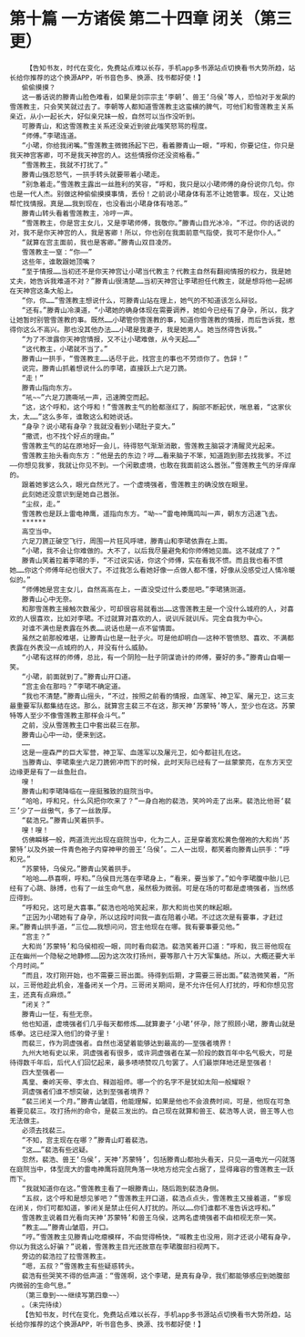 # 第十篇 一方诸侯 第二十四章 闭关（第三更）
        【告知书友，时代在变化，免费站点难以长存，手机app多书源站点切换看书大势所趋，站长给你推荐的这个换源APP，听书音色多、换源、找书都好使！】
       偷偷摸摸？
       这一番话说的滕青山脸色难看，如果是剑宗宗主‘李朝’、兽王‘乌侯’等人，恐怕对于发飙的雪莲教主，只会笑笑就过去了。李朝等人都知道雪莲教主这蛮横的脾气，可他们和雪莲教主关系亲近，从小一起长大，好似亲兄妹一般，自然可以当作没听到。
       可滕青山，和这雪莲教主关系还没亲近到彼此嗤笑怒骂的程度。
       “师傅。”李珺连道。
       “小珺，你给我闭嘴。”雪莲教主微微扬起下巴，看着滕青山一眼，“呼和，你要记住，你只是我天神宫客卿，可不是我天神宫的人。这些情报你还没资格看。”
       “雪莲教主，我就不打扰了。”
       滕青山强忍怒气，一拱手转头就要带着小珺走。
       “别急着走。”雪莲教主露出一丝胜利的笑容，“呼和，我只是以小珺师傅的身份说你几句。你也是一代人杰。别做这种偷偷摸摸事情，丢份！之前说小珺身体有恙不让她管事。现在，又让她帮忙找情报。真是……我到现在，也没看出小珺身体有啥恙。”
       滕青山转头看着雪莲教主，冷哼一声。
       “雪莲教主，你是宫主女儿，又是李珺师傅，我敬你。”滕青山目光冰冷，“不过。你的话说的对，我不是你天神宫的人，我是客卿！所以，你也别在我面前意气指使，我可不是你仆人。”
       “就算在宫主面前，我也是客卿。”滕青山双目凌厉。
       雪莲教主一窒：“你——”
       这些年，谁敢跟她顶嘴？
       “至于情报……当初还不是你天神宫让小珺当代教主？代教主自然有翻阅情报的权力，我是她丈夫，她告诉我难道不对？”滕青山很清楚……当初天神宫让李珺担任代教主，就是想将他一起绑在天神宫这条大船上。
       “你，你……”雪莲教主想说什么，可滕青山站在理上，她气的不知道该怎么辩驳。
       “还有。”滕青山冷漠道，“小珺她的确身体现在需要调养，她如今已经有了身孕，所以，我才让她暂时别管雪莲教的事。既然……小珺管你雪莲教的事，知道你雪莲教的情报，而后告诉我，惹得你这么不高兴。那也没其他办法……小珺是我妻子，我是她男人。她当然得告诉我。”
       “为了不泄露你天神宫情报，又不让小珺难做，从今天起……”
       “这代教主，小珺就不当了。”
       滕青山一拱手，“雪莲教主……话尽于此，找宫主的事也不劳烦你了。告辞！”
       说完，滕青山抓着想说什么的李珺，直接跃上六足刀篪。
       “走！”
       滕青山指向东方。
       “吼~~”六足刀篪嘶吼一声，迅速腾空而起。
       “这，这个呼和，这个呼和！”雪莲教主气的脸都涨红了，胸部不断起伏，喘息着，“这家伙太，太……”这么多年，谁敢这么和她说话。
       “身孕？说小珺有身孕？我就没看到小珺肚子变大。”
       “撒谎，也不找个好点的理由。”
       雪莲教主气的站在原地好一会儿，待得怒气渐渐消散，雪莲教主脑袋才清醒灵光起来。
       雪莲教主抬头看向东方：“他是去的东边？哼……看来脑子不笨，知道跑到那去找我爹。不过——你想见我爹，我就让你见不到。一个闲散虚境，也敢在我面前这么嚣张。”雪莲教主气的牙痒痒的。
       跟着她爹这么久，眼光自然光了。一个虚境强者，雪莲教主的确没放在眼里。
       此刻她还没意识到是她自己嚣张。
       “尘叔，走。”
       雪莲教也是跃上雷电神鹰，遥指向东方。“呦~~”雷电神鹰鸣叫一声，朝东方迅速飞去。
       ******
       高空当中。
       六足刀篪正破空飞行，周围一片狂风呼啸，滕青山和李珺依靠在上面。
       “小珺，我不会让你难做的。大不了，以后我尽量避免和你师傅她见面。这不就成了？”
       滕青山笑着拉着李珺的手，“不过说实话，你这个师傅，实在看我不惯。而且我也看不惯她……你这个师傅年纪也很大了。不过我怎么看她好像一点做人都不懂，好像从没感受过人情冷暖似的。”
       “师傅她是宫主女儿，自然高高在上，一直没受过什么委屈吧。”李珺猜测道。
       滕青山心中无奈。
       和那雪莲教主接触次数虽少，可却很容易就看出……这雪莲教主是一个没什么城府的人，对喜欢的人很喜欢，比如对李珺。不过就算对喜欢的人，说训斥就训斥。完全自我为中心。
       对谁不满也是表露在外表……说话也是一点不留情面。
       虽然之前那般难堪，让滕青山也是一肚子火。可是他却明白——这种不管愤怒、喜欢、不满都表露在外表没一点城府的人，并没有什么威胁。
       “小珺有这样的师傅，总比，有一个阴险一肚子阴谋诡计的师傅，要好的多。”滕青山自嘲一笑。
       “小珺，前面就到了。”滕青山开口道。
       “宫主会在那吗？”李珺不确定道。
       “我也不清楚。”滕青山摇头，“不过，按照之前看的情报，血莲军、神卫军、屠元卫，这三支最重要军队都集结在这。那么，就算宫主裴三不在这，那天神‘苏蒙特’等人，至少也在这。苏蒙特等人至少不像雪莲教主那样会斗气。”
       之前，没从雪莲教主口中套出裴三在那。
       滕青山心中一动，便来到这。
       ……
       这是一座森严的巨大军营，神卫军、血莲军以及屠元卫，如今都驻扎在这。
       当滕青山、李珺乘坐六足刀篪俯冲而下的时候，此时天际已经有了一丝蒙蒙亮，在东方天空边缘更是有了一丝鱼肚白。
       嗖！
       滕青山和李珺降临在一座挺雅致的庭院当中。
       “哈哈，呼和兄，什么风把你吹来了？”一身白袍的裴浩，笑吟吟走了出来。裴浩比他哥‘裴三’少了一丝傲气，多了一丝敦厚。
       “裴浩兄。”滕青山笑着拱手。
       嗖！嗖！
       仿佛瞬移一般，两道流光出现在庭院当中，化为二人，正是穿着宽松黄色僧袍的大和尚‘苏蒙特’以及外披一件青色袍子内穿神甲的兽王‘乌侯’。二人一出现，都笑着向滕青山拱手：“呼和兄。”
       “苏蒙特，乌侯兄。”滕青山笑着拱手。
       “哈哈……恭喜啊，呼和。”乌侯目光落在李珺身上，“看来，要当爹了。”如今李珺腹中胎儿已经有了心跳、脉搏，也有了一丝生命气息，虽然极为微弱。可是在场的可都是虚境强者，当然感应得到。
       “呼和兄，这可是大喜事。”裴浩也哈哈笑起来，那大和尚也笑的眯起眼。
       “正因为小珺她有了身孕，所以这段时间我一直在陪着小珺。不过这次是有要事，才赶过来。”滕青山拱手道，“三位……我想问问，宫主他现在在哪。我有要事要见他。”
       “宫主？”
       大和尚‘苏蒙特’和乌侯相视一眼，同时看向裴浩。裴浩笑着开口道：“呼和，我三哥他现在正在幽州一个隐秘之地静修……因为这次攻打扬州，要等那八十万大军集结。所以，大概还要大半个月时间。”
       “而且，攻打刚开始，也不需要三哥出面。待得到后期，才需要三哥出面。”裴浩微笑着，“所以，三哥他趁此机会，准备闭关一个月。三哥闭关期间，是不允许任何人打扰的，呼和你想见宫主，还真有点麻烦。”
       “闭关？”
       滕青山一怔，有些无奈。
       他也知道，虚境强者们几乎每天都修炼……就算妻子‘小珺’怀孕，除了照顾小珺，滕青山就是练拳。这已经深入他们的骨子里！
       而裴三，作为洞虚强者。自然也渴望着能够达到最高的——至强者境界！
       九州大地有史以来，洞虚强者有很多，或许洞虚强者在某一阶段的数百年中名气极大，可是待得数千年后，后代人们回忆起来，最多啧啧赞叹几句罢了。人们最崇拜地还是至强者！
       四大至强者——
       禹皇、秦岭天帝、李太白、释迦祖师。哪一个的名字不是犹如太阳一般耀眼？
       洞虚强者们谁不想突破，达到至强者境界？
       “裴三闭关一个月。”滕青山皱眉，他能理解，如果是他也不会浪费时间，可是，他现在可急着要见裴三。攻打扬州的命令，是裴三发出的。自己现在就算和兽王、裴浩等人说，兽王等人也无法做主。
       必须去找裴三。
       “不知，宫主现在在哪？”滕青山盯着裴浩。
       “这……”裴浩有些迟疑。
       忽然，裴浩、兽王‘乌侯’，天神‘苏蒙特’，包括滕青山都抬头看天，只见一道电光一闪就落在庭院当中，体型庞大的雷电神鹰将庭院角落一块地方给完全占据了，显得雍容的雪莲教主一跃而下。
       “我就知道你在这。”雪莲教主看了一眼滕青山，随后跑到裴浩身侧。
       “五叔，这个呼和是想见爹吧？”雪莲教主开口道，裴浩点点头，雪莲教主又接着道，“爹现在闭关，你们可都知道，爹闭关是禁止任何人打扰的。所以……你们谁都不准告诉这呼和。”
       雪莲教主说着目光看向天神‘苏蒙特’和兽王乌侯，这两名虚境强者不由相视无奈一笑。
       “教主……”滕青山皱眉，开口。
       “哼。”雪莲教主见滕青山吃瘪模样，不由觉得畅快，“喊教主也没用，刚才还说小珺有身孕，你以为我这么好骗？”说着，雪莲教主目光还故意在李珺腹部扫视两下。
       旁边的裴浩拉了拉雪莲教主。
       “嗯，五叔？”雪莲教主有些疑惑转头。
       裴浩有些哭笑不得的低声道：“雪莲啊，这个李珺，是真有身孕，我们都能够感应到她腹部内微弱的生命气息。”
       （第三章到~~~继续写第四章~~）
       。（未完待续）
       【告知书友，时代在变化，免费站点难以长存，手机app多书源站点切换看书大势所趋，站长给你推荐的这个换源APP，听书音色多、换源、找书都好使！】